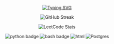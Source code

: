 <div align="center">


  [![Typing SVG](https://readme-typing-svg.herokuapp.com?font=Fira+Code&weight=600&size=30&duration=2500&pause=5184000&center=true&width=435&lines=Hudson+Smith)](https://git.io/typing-svg)

  ![GitHub Streak](https://github-readme-streak-stats.herokuapp.com?user=hudsonsmith&theme=solarized-dark&chache-control=12341234)
  
  ![LeetCode Stats](https://leetcode.card.workers.dev/user4674YX?theme=nord&font=source_code_pro&extension=null)

  <!--   ![banner](https://external-content.duckduckgo.com/iu/?u=https%3A%2F%2Fipiccy.com%2Fres%2FLP%2Fdata%2Fimages%2Fyoutube-banner-maker-b0i.jpg&f=1&nofb=1) -->
  ![python badge](https://img.shields.io/badge/Python-3776AB?style=for-the-badge&logo=python&logoColor=white)
  ![bash badge](https://img.shields.io/badge/Shell_Script-121011?style=for-the-badge&logo=gnu-bash&logoColor=white)
  ![html](https://img.shields.io/badge/HTML-239120?style=for-the-badge&logo=html5&logoColor=white)
  ![Postgres](https://img.shields.io/badge/postgres-%23316192.svg?style=for-the-badge&logo=postgresql&logoColor=white)


</div>
